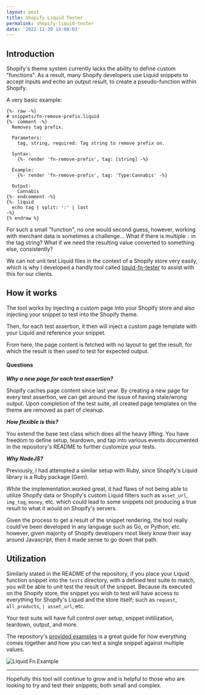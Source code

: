 ```yaml
---
layout: post
title: Shopify Liquid Tester
permalink: shopify-liquid-tester
date: '2022-11-20 14:08:03'
---
```


## Introduction

Shopify's theme system currently lacks the ability to define custom "functions". As a result, many Shopify developers use Liquid snippets to accept inputs and echo an output result, to create a pseudo-function within Shopify.

A very basic example:

```liquid
{%- raw -%}
# snippets/fn-remove-prefix.liquid
{%- comment -%}
  Removes tag prefix.

  Parameters:
    tag, string, required: Tag string to remove prefix on.
  
  Syntax:
    {%- render 'fn-remove-prefix', tag: [string] -%}
  
  Example:
    {%- render 'fn-remove-prefix', tag: 'Type:Cannabis' -%}
  
  Output:
    Cannabis
{%- endcomment -%}
{%- liquid
  echo tag | split: ':' | last
-%}
{% endraw %}
```

For such a small "function", no one would second guess, however, working with merchant data is sometimes a challenge... What if there is multiple `:` in the tag string? What if we need the resulting value converted to something else, consistently?

We can not unit test Liquid files in the context of a Shopify store very easily, which is why I developed a handly tool called [liquid-fn-tester](https://github.com/gnikyt/liquid-fn-tester) to assist with this for our clients.

## How it works

The tool works by injecting a custom page into your Shopify store and also injecting your snippet to test into the Shopify theme.

Then, for each test assertion, it then will inject a custom page template with your Liquid and reference your snippet.

From here, the page content is fetched with no layout to get the result, for which the result is then used to test for expected output.

#### Questions

**_Why a new page for each test assertion?_**

Shopify caches page content since last year. By creating a new page for every test assertion, we can get around the issue of having stale/wrong output. Upon completion of the test suite, all created page templates on the theme are removed as part of cleanup.

**_How flexible is this?_**

You extend the base test class which does all the heavy lifting. You have freedom to define setup, teardown, and tap into various events documented in the repository's README to further customize your tests.

**_Why NodeJS?_**

Previously, I had attempted a similar setup with Ruby, since Shopify's Liquid library is a Ruby package (Gem).

While the implementation worked great, it had flaws of not being able to utilize Shopify data or Shopify's custom Liquid filters such as `asset_url`, `img_tag`, `money`, etc. which could lead to some snippets not producing a true result to what it would on Shopify's servers.

Given the process to get a result of the snippet rendering, the tool really could've been developed in any language such as Go, or Python, etc. however, given majority of Shopify developers most likely know their way around Javascript, then it made sense to go down that path.

## Utilization

Similarly stated in the README of the repository, if you place your Liquid function snippet into the `tests` directory, with a defined test suite to match, you will be able to unit test the result of the snippet. Because its executed on the Shopify store, the snippet you wish to test will have access to everything for Shopify's Liquid and the store itself; such as `request`, `all_products`, `| asset_url`, etc.

Your test suite will have full control over setup, snippet initilization, teardown, output, and more.

The repository's [provided examples](https://github.com/gnikyt/liquid-fn-tester/tree/master/tests) is a great guide for how everything comes together and how you can test a single snippet against multiple values.

![Liquid Fn Example](/assets/images/posts/liquid-fn.png)

____

Hopefully this tool will continue to grow and is helpful to those who are looking to try and test their snippets; both small and complex.

